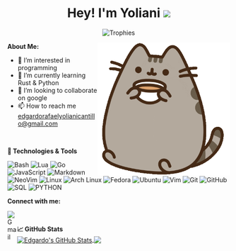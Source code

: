 <h1 align="center">Hey! I'm Yoliani <img src="https://raw.githubusercontent.com/vatsa287/vatsa287/master/assets/Hi.gif?raw=true" width="30px"></h1>

<p align="center">
  <img alig src="https://github-profile-trophy.vercel.app/?username=Yoliani&theme=onedark&&margin-w=12&column=6&rank=SSS,SS,S,AAA,AA,A,B,C&no-frame=true" alt="Trophies" />
</p>

<img align="right" height=300px width=300px alt="Catpuccino gif" src="https://raw.githubusercontent.com/Yoliani/Yoliani/main/assets/catpuccino.gif" />

**About Me:**

- 👀 I’m interested in programming
- 🌱 I’m currently learning Rust & Python
- 💞️ I’m looking to collaborate on google
- 📫 How to reach me edgardorafaelyolianicantillo@gmail.com

&#x200B;

**🔧 Technologies & Tools**

![Bash](https://img.shields.io/badge/-Bash-05122A?style=flat&logo=gnu-bash&logoColor=4EAA25)
![Lua](https://img.shields.io/badge/-Lua-05122A?style=flat&logo=lua&logoColor=0062cc)
![Go](https://img.shields.io/badge/-Go-05122A?style=flat&logo=go&logoColor=00a7d0)
![JavaScript](https://img.shields.io/badge/-JavaScript-05122A?style=flat&logo=javascript&logoColor=F7DF1E)
![Markdown](https://img.shields.io/badge/-Markdown-05122A?style=flat&logo=markdown)
![NeoVim](https://img.shields.io/badge/-NeoVim-05122A?style=flat&logo=neovim&logoColor=4b9e4b)
![Linux](https://img.shields.io/badge/-Linux-05122A?style=flat&logo=linux&logoColor=dfb914)
![Arch Linux](https://img.shields.io/badge/-Arch-05122A?style=flat&logo=archlinux&logoColor=3399cc)
![Fedora](https://img.shields.io/badge/-Fedora-05122A?style=flat&logo=fedora&logoColor=294172)
![Ubuntu](https://img.shields.io/badge/-Ubuntu-05122A?style=flat&logo=ubuntu&logoColor=d64613)
![Vim](https://img.shields.io/badge/-Vim-05122A?style=flat&logo=vim&logoColor=4EAA25)
![Git](https://img.shields.io/badge/-Git-05122A?style=flat&logo=git)
![GitHub](https://img.shields.io/badge/-GitHub-05122A?style=flat&logo=github)
![SQL](https://img.shields.io/badge/-SQL-05122A?style=flat&logo=mysql&logoColor=4479A1)
![PYTHON](https://img.shields.io/badge/-PYTHON-05122A?style=flat&logo=python&logoColor=4479A1)

**Connect with me:**

[<img align="left" alt="Gmail" width="22px" src="https://cdn.icon-icons.com/icons2/272/PNG/512/Gmail_29991.png" />][gmail]

&#x200B;

**&#x1f4c8; GitHub Stats**
<br/>
<a href="https://github.com/Yoliani/Yoliani">
<img align="center" src="https://github-readme-stats.vercel.app/api?username=Yoliani&show_icons=true&line_height=27&count_private=true&title_color=ffffff&text_color=c9cacc&icon_color=2bbc8a&bg_color=1d1f21" alt="Edgardo's GitHub Stats" />
</a>
<a href="https://github.com/Yoliani/Yoliani">
<img align="center" src="https://github-readme-stats.vercel.app/api/top-langs/?username=Yoliani&hide=java,html,tex&title_color=ffffff&text_color=c9cacc&icon_color=2bbc8a&bg_color=1d1f21&langs_count=3" />
</a>

[gmail]: mailto:edgardorafaelyolianicantillo@gmail.com
